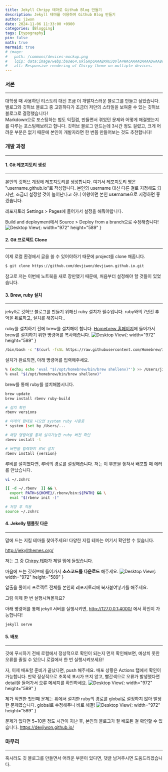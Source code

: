 ```yaml
---
title: Jekyll Chripy 테마로 Github Blog 만들기
description: Jekyll 테마를 이용하여 Github Blog 만들기
author: jiwon
date: 2024-11-06 11:33:00 +0900
categories: [Blogging]
tags: [typography]
pin: false
math: true
mermaid: true
# image:
#   path: /commons/devices-mockup.png
#   lqip: data:image/webp;base64,UklGRpoAAABXRUJQVlA4WAoAAAAQAAAADwAABwAAQUxQSDIAAAARL0AmbZurmr57yyIiqE8oiG0bejIYEQTgqiDA9vqnsUSI6H+oAERp2HZ65qP/VIAWAFZQOCBCAAAA8AEAnQEqEAAIAAVAfCWkAALp8sF8rgRgAP7o9FDvMCkMde9PK7euH5M1m6VWoDXf2FkP3BqV0ZYbO6NA/VFIAAAA
#   alt: Responsive rendering of Chirpy theme on multiple devices.
---
```



### 서론
---
대학생 때 사용하던 티스토리 대신 조금 더 개발자스러운 블로그를 만들고 싶었습니다. 벨로그와 깃허브 블로그 중 고민하다가 조금더 저만의 스타일을 보여줄 수 있는 깃허브 블로그로 결정했습니다!<br/> Markdown으로 포스팅하는 법도 익힐겸, 만들면서 겪었던 문제와 어떻게 해결했는지를 다루는 포스팅해보려고 합니다. 깃허브 블로그 만드는데 3시간 정도 걸렸고, 크게 어려운 부분은 없기 때문에 본인이 개발자라면 한 번쯤 만들어보는 것도 추천합니다!


### 개발 과정
---


#### 1. Git 레포지토리 생성
---
본인의 깃허브 계정에 레포지토리를 생성합니다. 여기서 레포지토리 명은 "username.github.io"로 작성합니다. 본인의 username 대신 다른 걸로 지정해도 되지만, 조금더 설정할 것이 늘어난다고 하니 이왕이면 본인 username으로 지정하면 좋겠습니다.


레포지토리 Settings > Pages에 들어가서 설정을 해줘야합니다.

Build and deployment에서 Source > Deploy from a branch으로 수정해줍니다!
![Desktop View](/assets/img/posts/241106/github_pages.png){: width="972" height="589" }


#### 2. Git 프로젝트 Clone
---
이제 로컬 환경에서 글을 쓸 수 있어야하기 때문에 project를 clone 해줍니다.
```bash
$ git clone https://github.com/devjiwon/devjiwon.github.io.git
```
참고로 저는 이번에 노트북을 새로 장만했기 때문에, 처음부터 설정해야 할 것들이 있었습니다.


#### 3. Brew, ruby 설치
---
jekyll로 깃허브 블로그를 만들기 위해선 ruby 설치가 필수입니다. ruby와의 7년전 추억을 뒤로하고, 설치를 해봅니다..

ruby를 설치하기 전에 brew를 설치해야 합니다.
[Homebrew 홈페이지](https://brew.sh/)에 들어가서 brew를 설치하기 위한 명령어를 복사해줍니다.
![Desktop View](/assets/img/posts/241106/homebrew.png){: width="972" height="589" }

```bash
/bin/bash -c "$(curl -fsSL https://raw.githubusercontent.com/Homebrew/install/HEAD/install.sh)"
```

설치가 완료되면, 아래 명령어를 입력해주세요.
```bash
% (echo; echo 'eval "$(/opt/homebrew/bin/brew shellenv)"') >> /Users/jim      /.zprofile
% eval "$(/opt/homebrew/bin/brew shellenv)"
```

brew를 통해 ruby를 설치해봅시니다.

```bash
brew update
brew install rbenv ruby-build

# 설치 확인
rbenv versions

# 아래의 형태로 나오면 system ruby 사용중
* system (set by /Users/...

# 해당 명령어를 통해 설치가능한 ruby 버전 확인
rbenv install -l

# 버전을 입력하여 루비 설치
rbenv install {version}
```

루비를 설치했다면, 루비의 경로를 설정해줍니다. 저는 이 부분을 놓쳐서 배포할 때 에러를 만났습니다.
```bash
vi ~/.zshrc

[[ -d ~/.rbenv  ]] && \
  export PATH=${HOME}/.rbenv/bin:${PATH} && \
  eval "$(rbenv init -)"

# 저장 후 적용
source ~/.zshrc
```


#### 4. Jekelly 템플릿 다운
---
맘에 드는 지킬 테마를 찾아주세요! 다양한 지킬 테마는 여기서 확인할 수 있습니다. 

<http://jekyllthemes.org/>


저는 그 중 [Chirpy 테마](https://github.com/cotes2020/jekyll-theme-chirpy)가 제일 맘에 들었습니다.

마음에 드는 깃허브에 들어가서 **소스코드를 다운로드** 해주세요.
![Desktop View](/assets/img/posts/241106/chirpy_download.png){: width="972" height="589" }


압출을 풀어서 프로젝트 전체를 본인의 레포지토리에 복사붙여넣기를 해주세요.

그럼 이제 한 번 실행시켜볼까요?

아래 명령어를 통해 jekyll 서버를 실행시키면, <http://127.0.0.1:4000/> 에서 확인이 가능합니다!
```bash
jekyll serve
```

#### 5. 배포
---
깃에 푸시하기 전에 로컬에서 정상적으로 확인이 되는지 먼저 확인해보면, 예상치 못한 오류를 줄일 수 있으니 로컬에서 한 번 실행시켜보세요!

자, 이제 배포할 준비가 끝났다면, push 해주세요.
배포 상황은 Actions 탭에서 확인이 가능합니다. 만약 정상적으로 초록색 표시가 뜨지 않고, 빨간색으로 오류가 발생했다면 detail을 들어가서 오류 메세지를 확인하세요.
![Desktop View](/assets/img/posts/241106/git_actions.png){: width="972" height="589" }

제가 직면한 첫번째 문제는 위에서 설치한 ruby의 경로를 global로 설정하지 않아 발생한 문제였습니다. global로 수정해주니 바로 해결!
![Desktop View](/assets/img/posts/241106/git_deployment_error.png){: width="972" height="589" }


문제가 없다면 5~10분 정도 시간이 지난 후, 본인의 블로그가 잘 배포된 걸 확인할 수 있습니다.
<https://devjiwon.github.io/>


### 마무리
---
혹시라도 깃 블로그를 만들면서 어려운 부분이 있다면, 댓글 남겨주시면 도움드리겠습니다.